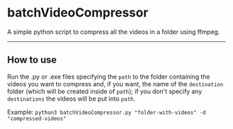 # batchVideoCompressor

A simple python script to compress all the videos in a folder using ffmpeg.

-----------
## How to use ##

Run the .py or .exe files specifying the `path` to the folder containing the videos you want to compress and, if you want, the name of the `destination` folder (which will be created inside of `path`); if you don't specify any `destinations` the videos will be put into `path`.

Example:
`python3 batchVideoCompressor.py "folder-with-videos" -d "compressed-videos"`
